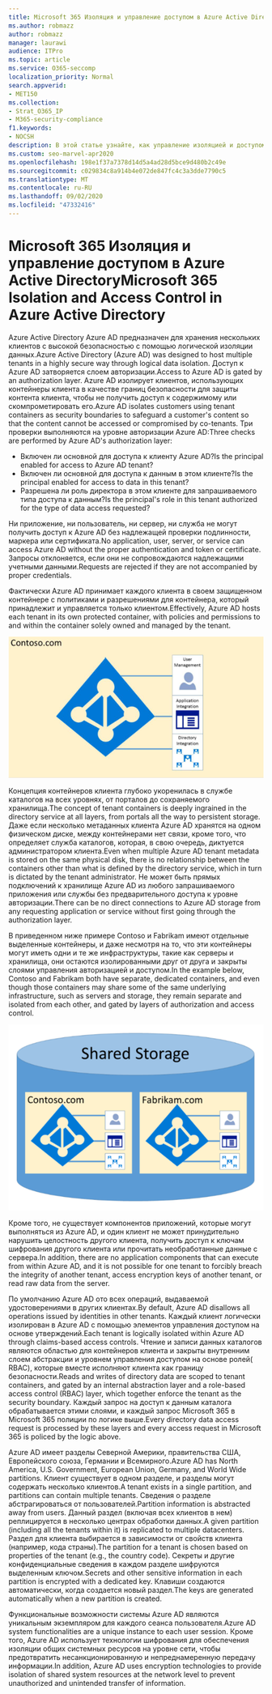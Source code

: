 ```yaml
---
title: Microsoft 365 Изоляция и управление доступом в Azure Active Directory
ms.author: robmazz
author: robmazz
manager: laurawi
audience: ITPro
ms.topic: article
ms.service: O365-seccomp
localization_priority: Normal
search.appverid:
- MET150
ms.collection:
- Strat_O365_IP
- M365-security-compliance
f1.keywords:
- NOCSH
description: В этой статье узнайте, как управление изоляцией и доступом работает для хранения данных для нескольких клиентов, изолированных друг от друга в Azure Active Directory.
ms.custom: seo-marvel-apr2020
ms.openlocfilehash: 198e1f37a7378d14d5a4ad28d5bce9d480b2c49e
ms.sourcegitcommit: c029834c8a914b4e072de847fc4c3a3dde7790c5
ms.translationtype: MT
ms.contentlocale: ru-RU
ms.lasthandoff: 09/02/2020
ms.locfileid: "47332416"
---
```

# <a name="microsoft-365-isolation-and-access-control-in-azure-active-directory"></a><span data-ttu-id="42dcf-103">Microsoft 365 Изоляция и управление доступом в Azure Active Directory</span><span class="sxs-lookup"><span data-stu-id="42dcf-103">Microsoft 365 Isolation and Access Control in Azure Active Directory</span></span>

<span data-ttu-id="42dcf-104">Azure Active Directory Azure AD предназначен для хранения нескольких клиентов с высокой безопасностью с помощью логической изоляции данных.</span><span class="sxs-lookup"><span data-stu-id="42dcf-104">Azure Active Directory (Azure AD) was designed to host multiple tenants in a highly secure way through logical data isolation.</span></span> <span data-ttu-id="42dcf-105">Доступ к Azure AD затворяется слоем авторизации.</span><span class="sxs-lookup"><span data-stu-id="42dcf-105">Access to Azure AD is gated by an authorization layer.</span></span> <span data-ttu-id="42dcf-106">Azure AD изолирует клиентов, использующих контейнеры клиента в качестве границ безопасности для защиты контента клиента, чтобы не получить доступ к содержимому или скомпрометировать его.</span><span class="sxs-lookup"><span data-stu-id="42dcf-106">Azure AD isolates customers using tenant containers as security boundaries to safeguard a customer's content so that the content cannot be accessed or compromised by co-tenants.</span></span> <span data-ttu-id="42dcf-107">Три проверки выполняются на уровне авторизации Azure AD:</span><span class="sxs-lookup"><span data-stu-id="42dcf-107">Three checks are performed by Azure AD's authorization layer:</span></span>

- <span data-ttu-id="42dcf-108">Включен ли основной для доступа к клиенту Azure AD?</span><span class="sxs-lookup"><span data-stu-id="42dcf-108">Is the principal enabled for access to Azure AD tenant?</span></span>
- <span data-ttu-id="42dcf-109">Включен ли основной для доступа к данным в этом клиенте?</span><span class="sxs-lookup"><span data-stu-id="42dcf-109">Is the principal enabled for access to data in this tenant?</span></span>
- <span data-ttu-id="42dcf-110">Разрешена ли роль директора в этом клиенте для запрашиваемого типа доступа к данным?</span><span class="sxs-lookup"><span data-stu-id="42dcf-110">Is the principal's role in this tenant authorized for the type of data access requested?</span></span>

<span data-ttu-id="42dcf-111">Ни приложение, ни пользователь, ни сервер, ни служба не могут получить доступ к Azure AD без надлежащей проверки подлинности, маркера или сертификата.</span><span class="sxs-lookup"><span data-stu-id="42dcf-111">No application, user, server, or service can access Azure AD without the proper authentication and token or certificate.</span></span> <span data-ttu-id="42dcf-112">Запросы отклоняется, если они не сопровождаются надлежащими учетными данными.</span><span class="sxs-lookup"><span data-stu-id="42dcf-112">Requests are rejected if they are not accompanied by proper credentials.</span></span>

<span data-ttu-id="42dcf-113">Фактически Azure AD принимает каждого клиента в своем защищенном контейнере с политиками и разрешениями для контейнера, который принадлежит и управляется только клиентом.</span><span class="sxs-lookup"><span data-stu-id="42dcf-113">Effectively, Azure AD hosts each tenant in its own protected container, with policies and permissions to and within the container solely owned and managed by the tenant.</span></span>
 
![Контейнер Azure](../media/office-365-isolation-azure-container.png)

<span data-ttu-id="42dcf-115">Концепция контейнеров клиента глубоко укоренилась в службе каталогов на всех уровнях, от порталов до сохраняемого хранилища.</span><span class="sxs-lookup"><span data-stu-id="42dcf-115">The concept of tenant containers is deeply ingrained in the directory service at all layers, from portals all the way to persistent storage.</span></span> <span data-ttu-id="42dcf-116">Даже если несколько метаданных клиента Azure AD хранятся на одном физическом диске, между контейнерами нет связи, кроме того, что определяет служба каталогов, которая, в свою очередь, диктуется администратором клиента.</span><span class="sxs-lookup"><span data-stu-id="42dcf-116">Even when multiple Azure AD tenant metadata is stored on the same physical disk, there is no relationship between the containers other than what is defined by the directory service, which in turn is dictated by the tenant administrator.</span></span> <span data-ttu-id="42dcf-117">Не может быть прямых подключений к хранилище Azure AD из любого запрашиваемого приложения или службы без предварительного доступа к уровне авторизации.</span><span class="sxs-lookup"><span data-stu-id="42dcf-117">There can be no direct connections to Azure AD storage from any requesting application or service without first going through the authorization layer.</span></span>

<span data-ttu-id="42dcf-118">В приведенном ниже примере Contoso и Fabrikam имеют отдельные выделенные контейнеры, и даже несмотря на то, что эти контейнеры могут иметь одни и те же инфраструктуры, такие как серверы и хранилища, они остаются изолированными друг от друга и закрыты слоями управления авторизацией и доступом.</span><span class="sxs-lookup"><span data-stu-id="42dcf-118">In the example below, Contoso and Fabrikam both have separate, dedicated containers, and even though those containers may share some of the same underlying infrastructure, such as servers and storage, they remain separate and isolated from each other, and gated by layers of authorization and access control.</span></span>
 
![Выделенные контейнеры Azure](../media/office-365-isolation-azure-dedicated-containers.png)

<span data-ttu-id="42dcf-120">Кроме того, не существует компонентов приложений, которые могут выполняться из Azure AD, и один клиент не может принудительно нарушить целостность другого клиента, получить доступ к ключам шифрования другого клиента или прочитать необработанные данные с сервера.</span><span class="sxs-lookup"><span data-stu-id="42dcf-120">In addition, there are no application components that can execute from within Azure AD, and it is not possible for one tenant to forcibly breach the integrity of another tenant, access encryption keys of another tenant, or read raw data from the server.</span></span>

<span data-ttu-id="42dcf-121">По умолчанию Azure AD ото всех операций, выдаваемой удостоверениями в других клиентах.</span><span class="sxs-lookup"><span data-stu-id="42dcf-121">By default, Azure AD disallows all operations issued by identities in other tenants.</span></span> <span data-ttu-id="42dcf-122">Каждый клиент логически изолирован в Azure AD с помощью элементов управления доступом на основе утверждений.</span><span class="sxs-lookup"><span data-stu-id="42dcf-122">Each tenant is logically isolated within Azure AD through claims-based access controls.</span></span> <span data-ttu-id="42dcf-123">Чтение и записи данных каталогов являются областью для контейнеров клиента и закрыты внутренним слоем абстракции и уровнем управления доступом на основе ролей( RBAC), которые вместе исполняют клиента как границу безопасности.</span><span class="sxs-lookup"><span data-stu-id="42dcf-123">Reads and writes of directory data are scoped to tenant containers, and gated by an internal abstraction layer and a role-based access control (RBAC) layer, which together enforce the tenant as the security boundary.</span></span> <span data-ttu-id="42dcf-124">Каждый запрос на доступ к данным каталога обрабатывается этими слоями, и каждый запрос Microsoft 365 в Microsoft 365 полиции по логике выше.</span><span class="sxs-lookup"><span data-stu-id="42dcf-124">Every directory data access request is processed by these layers and every access request in Microsoft 365 is policed by the logic above.</span></span>

<span data-ttu-id="42dcf-125">Azure AD имеет разделы Северной Америки, правительства США, Европейского союза, Германии и Всемирного.</span><span class="sxs-lookup"><span data-stu-id="42dcf-125">Azure AD has North America, U.S. Government, European Union, Germany, and World Wide partitions.</span></span> <span data-ttu-id="42dcf-126">Клиент существует в одном разделе, и разделы могут содержать несколько клиентов.</span><span class="sxs-lookup"><span data-stu-id="42dcf-126">A tenant exists in a single partition, and partitions can contain multiple tenants.</span></span> <span data-ttu-id="42dcf-127">Сведения о разделе абстрагироваться от пользователей.</span><span class="sxs-lookup"><span data-stu-id="42dcf-127">Partition information is abstracted away from users.</span></span> <span data-ttu-id="42dcf-128">Данный раздел (включая всех клиентов в нем) реплицируется в несколько центрах обработки данных.</span><span class="sxs-lookup"><span data-stu-id="42dcf-128">A given partition (including all the tenants within it) is replicated to multiple datacenters.</span></span> <span data-ttu-id="42dcf-129">Раздел для клиента выбирается в зависимости от свойств клиента (например, кода страны).</span><span class="sxs-lookup"><span data-stu-id="42dcf-129">The partition for a tenant is chosen based on properties of the tenant (e.g., the country code).</span></span> <span data-ttu-id="42dcf-130">Секреты и другие конфиденциальные сведения в каждом разделе шифруются выделенным ключом.</span><span class="sxs-lookup"><span data-stu-id="42dcf-130">Secrets and other sensitive information in each partition is encrypted with a dedicated key.</span></span> <span data-ttu-id="42dcf-131">Клавиши создаются автоматически, когда создается новый раздел.</span><span class="sxs-lookup"><span data-stu-id="42dcf-131">The keys are generated automatically when a new partition is created.</span></span>

<span data-ttu-id="42dcf-132">Функциональные возможности системы Azure AD являются уникальным экземпляром для каждого сеанса пользователя.</span><span class="sxs-lookup"><span data-stu-id="42dcf-132">Azure AD system functionalities are a unique instance to each user session.</span></span> <span data-ttu-id="42dcf-133">Кроме того, Azure AD использует технологии шифрования для обеспечения изоляции общих системных ресурсов на уровне сети, чтобы предотвратить несанкционированную и непреднамеренную передачу информации.</span><span class="sxs-lookup"><span data-stu-id="42dcf-133">In addition, Azure AD uses encryption technologies to provide isolation of shared system resources at the network level to prevent unauthorized and unintended transfer of information.</span></span>
